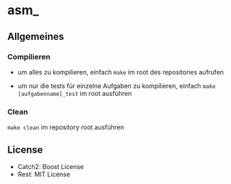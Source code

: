 # asm_

## Allgemeines

### Compilieren

- um alles zu kompilieren, einfach `make` im root des repositories aufrufen

- um nur die tests für einzelne Aufgaben zu kompilieren, einfach `make [aufgabenname]_test` im root ausführen

### Clean

`make clean` im repository root ausführen

## License
- Catch2: Boost License
- Rest: MIT License
